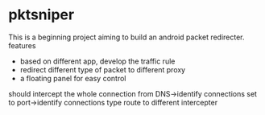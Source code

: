 # pktsniper
This is a beginning project aiming to build an android packet redirecter.
features
- based on different app, develop the traffic rule
- redirect different type of packet to different proxy
- a floating panel for easy control

should intercept the whole connection
from DNS->identify connections set
to port->identify connections type
route to different intercepter
